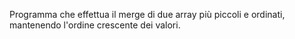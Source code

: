 Programma che effettua il merge di due array più piccoli e ordinati, mantenendo l'ordine crescente dei valori.
